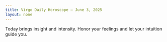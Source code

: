 ```yaml
---
title: Virgo Daily Horoscope – June 3, 2025
layout: none
---
```


Today brings insight and intensity. Honor your feelings and let your intuition guide you.
